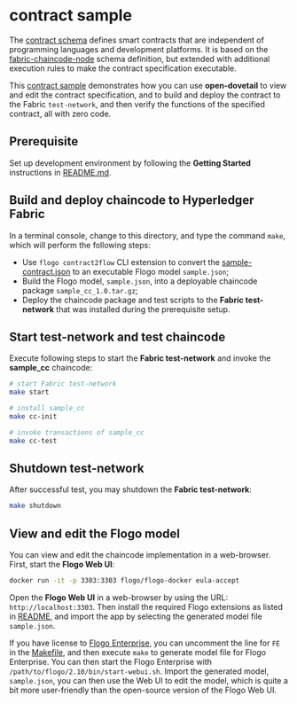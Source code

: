 # contract sample

The [contract schema](./contract-schema.json) defines smart contracts that are independent of programming languages and development platforms. It is based on the [fabric-chaincode-node](https://github.com/hyperledger/fabric-chaincode-node/blob/master/apis/fabric-contract-api/schema/contract-schema.json) schema definition, but extended with additional execution rules to make the contract specification executable.

This [contract sample](./sample-contract.json) demonstrates how you can use **open-dovetail** to view and edit the contract specification, and to build and deploy the contract to the Fabric `test-network`, and then verify the functions of the specified contract, all with zero code.

## Prerequisite

Set up development environment by following the **Getting Started** instructions in [README.md](../README.md).

## Build and deploy chaincode to Hyperledger Fabric

In a terminal console, change to this directory, and type the command `make`, which will perform the following steps:

- Use `flogo contract2flow` CLI extension to convert the [sample-contract.json](./sample-contract.json) to an executable Flogo model `sample.json`;
- Build the Flogo model, `sample.json`, into a deployable chaincode package `sample_cc_1.0.tar.gz`;
- Deploy the chaincode package and test scripts to the **Fabric test-network** that was installed during the prerequisite setup.

## Start test-network and test chaincode

Execute following steps to start the **Fabric test-network** and invoke the **sample_cc** chaincode:

```bash
# start Fabric test-network
make start

# install sample_cc
make cc-init

# invoke transactions of sample_cc
make cc-test
```

## Shutdown test-network

After successful test, you may shutdown the **Fabric test-network**:

```bash
make shutdown
```

## View and edit the Flogo model

You can view and edit the chaincode implementation in a web-browser. First, start the **Flogo Web UI**:

```bash
docker run -it -p 3303:3303 flogo/flogo-docker eula-accept
```

Open the **Flogo Web UI** in a web-browser by using the URL: `http://localhost:3303`. Then install the required Flogo extensions as listed in [README](../#view-and-edit-flogo-model), and import the app by selecting the generated model file `sample.json`.

If you have license to [Flogo Enterprise](https://edelivery.tibco.com/storefront/eval/tibco-flogo-enterprise/prod11810.html), you can uncomment the line for `FE` in the [Makefile](./Makefile), and then execute `make` to generate model file for Flogo Enterprise. You can then start the Flogo Enterprise with `/path/to/flogo/2.10/bin/start-webui.sh`. Import the generated model, `sample.json`, you can then use the Web UI to edit the model, which is quite a bit more user-friendly than the open-source version of the Flogo Web UI.
